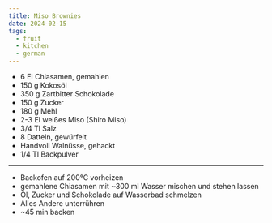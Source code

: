 ```yaml
---
title: Miso Brownies
date: 2024-02-15
tags:
  - fruit
  - kitchen
  - german
---
```

* 6 El Chiasamen, gemahlen
* 150 g Kokosöl
* 350 g Zartbitter Schokolade
* 150 g Zucker
* 180 g Mehl
* 2-3 El weißes Miso (Shiro Miso)
* 3/4 Tl Salz
* 8 Datteln, gewürfelt
* Handvoll Walnüsse, gehackt
* 1/4 Tl Backpulver
---
* Backofen auf 200°C vorheizen
* gemahlene Chiasamen mit ~300 ml Wasser mischen und stehen lassen
* Öl, Zucker und Schokolade auf Wasserbad schmelzen
* Alles Andere unterrühren
* ~45 min backen
